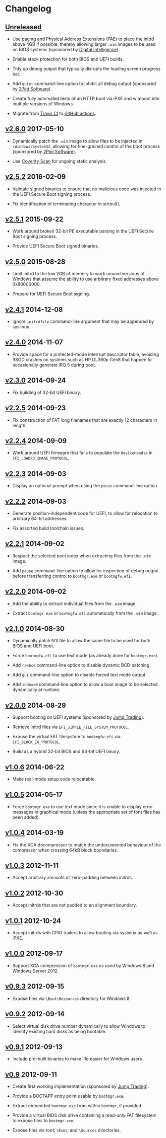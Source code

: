 Changelog
=========

## [Unreleased]

- Use paging and Physical Address Extensions (PAE) to place the initrd
  above 4GB if possible, thereby allowing larger `.wim` images to be
  used on BIOS systems (sponsored by [Digital Intelligence][digint]).

- Enable stack protection for both BIOS and UEFI builds.

- Tidy up debug output that typically disrupts the loading screen
  progress bar.

- Add `quiet` command-line option to inhibit all debug output
  (sponsored by [2Pint Software][2pint]).

- Create fully automated tests of an HTTP boot via iPXE and wimboot
  into multiple versions of Windows.

- Migrate from [Travis CI][travis] to [GitHub actions][actions].

## [v2.6.0] 2017-05-10

- Dynamically patch the `.wim` image to allow files to be injected in
  `\Windows\System32`, allowing for fine-grained control of the boot
  process (sponsored by [2Pint Software][2pint]).

- Use [Coverity Scan][coverity] for ongoing static analysis.

## [v2.5.2] 2016-02-09

- Validate signed binaries to ensure that no malicious code was
  injected in the UEFI Secure Boot signing process.

- Fix identification of terminating character in strtoul().

## [v2.5.1] 2015-09-22

- Work around broken 32-bit PE executable parsing in the UEFI Secure
  Boot signing process.

- Provide UEFI Secure Boot signed binaries.

## [v2.5.0] 2015-08-28

- Limit initrd to the low 2GB of memory to work around versions of
  Windows that assume the ability to use arbitrary fixed addresses
  above 0x80000000.

- Prepare for UEFI Secure Boot signing.

## [v2.4.1] 2014-12-08

- Ignore `initrdfile` command-line argument that may be appended by
  syslinux.

## [v2.4.0] 2014-11-07

- Provide space for a protected-mode interrupt descriptor table,
  avoiding RSOD crashes on systems such as HP DL360p Gen8 that happen
  to occasionally generate IRQ 5 during boot.

## [v2.3.0] 2014-09-24

- Fix building of 32-bit UEFI binary.

## [v2.2.5] 2014-09-23

- Fix construction of FAT long filenames that are exactly 12
  characters in length.

## [v2.2.4] 2014-09-09

- Work around UEFI firmware that fails to populate the `DeviceHandle`
  in `EFI_LOADED_IMAGE_PROTOCOL`.

## [v2.2.3] 2014-09-03

- Display an optional prompt when using the `pause` command-line
  option.

## [v2.2.2] 2014-09-03

- Generate position-independent code for UEFI, to allow for relocation
  to arbitrary 64-bit addresses.

- Fix assorted build toolchain issues.

## [v2.2.1] 2014-09-02

- Respect the selected boot index when extracting files from the
  `.wim` image.

- Add `pause` command-line option to allow for inspection of debug
  output before transferring control to `bootmgr.exe` or
  `bootmgfw.efi`.

## [v2.2.0] 2014-09-02

- Add the ability to extract individual files from the `.wim` image.

- Extract `bootmgr.exe` or `bootmgfw.efi` automatically from the
  `.wim` image.

## [v2.1.0] 2014-08-30

- Dynamically patch `BCD` file to allow the same file to be used for
  both BIOS and UEFI boot.

- Force `bootmgfw.efi` to use text mode (as already done for
  `bootmgr.exe`).

- Add `rawbcd` command-line option to disable dynamic BCD patching.

- Add `gui` command-line option to disable forced text mode output.

- Add `index=N` command-line option to allow a boot image to be
  selected dynamically at runtime.

## [v2.0.0] 2014-08-29

- Support booting on UEFI systems (sponsored by [Jump Trading][jump]).

- Retrieve initrd files via `EFI_SIMPLE_FILE_SYSTEM_PROTOCOL`.

- Expose the virtual FAT filesystem to `bootmgfw.efi` via
  `EFI_BLOCK_IO_PROTOCOL`.

- Build as a hybrid 32-bit BIOS and 64-bit UEFI binary.

## [v1.0.6] 2014-06-22

- Make real-mode setup code relocatable.

## [v1.0.5] 2014-05-17

- Force `bootmgr.exe` to use text mode since it is unable to display
  error messages in graphical mode (unless the appropriate set of font
  files has been added).

## [v1.0.4] 2014-03-19

- Fix the XCA decompressor to match the undocumented behaviour of the
  compressor when crossing 64kB block boundaries.

## [v1.0.3] 2012-11-11

- Accept arbitrary amounts of zero-padding between initrds.

## [v1.0.2] 2012-10-30

- Accept initrds that are not padded to an alignment boundary.

## [v1.0.1] 2012-10-24

- Accept initrds with CPIO trailers to allow booting via syslinux as
  well as iPXE.

## [v1.0.0] 2012-09-17

- Support XCA compression of `bootmgr.exe` as used by Windows 8 and
  Windows Server 2012.

## [v0.9.3] 2012-09-15

- Expose files via `\Boot\Resources` directory for Windows 8.

## [v0.9.2] 2012-09-14

- Select virtual disk drive number dynamically to allow Windows to
  identify existing hard disks as being bootable.

## [v0.9.1] 2012-09-13

- Include pre-built binaries to make life easier for Windows users.

## [v0.9] 2012-09-11

- Create first working implementation (sponsored by [Jump
  Trading][jump]).

- Provide a BOOTAPP entry point usable by `bootmgr.exe`.

- Extract embedded `bootmgr.exe` from within `bootmgr`, if provided.

- Provide a virtual BIOS disk drive containing a read-only FAT
  filesystem to expose files to `bootmgr.exe`.

- Expose files via root, `\Boot`, and `\Sources` directories.



[unreleased]: https://github.com/ipxe/wimboot/commits
[v2.6.0]: https://github.com/ipxe/wimboot/releases/tag/v2.6.0
[v2.5.2]: https://github.com/ipxe/wimboot/releases/tag/v2.5.2
[v2.5.1]: https://github.com/ipxe/wimboot/releases/tag/v2.5.1
[v2.5.0]: https://github.com/ipxe/wimboot/releases/tag/v2.5.0
[v2.4.1]: https://github.com/ipxe/wimboot/releases/tag/v2.4.1
[v2.4.0]: https://github.com/ipxe/wimboot/releases/tag/v2.4.0
[v2.3.0]: https://github.com/ipxe/wimboot/releases/tag/v2.3.0
[v2.2.5]: https://github.com/ipxe/wimboot/releases/tag/v2.2.5
[v2.2.4]: https://github.com/ipxe/wimboot/releases/tag/v2.2.4
[v2.2.3]: https://github.com/ipxe/wimboot/releases/tag/v2.2.3
[v2.2.2]: https://github.com/ipxe/wimboot/releases/tag/v2.2.2
[v2.2.1]: https://github.com/ipxe/wimboot/releases/tag/v2.2.1
[v2.2.0]: https://github.com/ipxe/wimboot/releases/tag/v2.2.0
[v2.1.0]: https://github.com/ipxe/wimboot/releases/tag/v2.1.0
[v2.0.0]: https://github.com/ipxe/wimboot/releases/tag/v2.0.0
[v1.0.6]: https://github.com/ipxe/wimboot/releases/tag/v1.0.6
[v1.0.5]: https://github.com/ipxe/wimboot/releases/tag/v1.0.5
[v1.0.4]: https://github.com/ipxe/wimboot/releases/tag/v1.0.4
[v1.0.3]: https://github.com/ipxe/wimboot/releases/tag/v1.0.3
[v1.0.2]: https://github.com/ipxe/wimboot/releases/tag/v1.0.2
[v1.0.1]: https://github.com/ipxe/wimboot/releases/tag/v1.0.1
[v1.0.0]: https://github.com/ipxe/wimboot/releases/tag/v1.0.0
[v0.9.3]: https://github.com/ipxe/wimboot/releases/tag/v0.9.3
[v0.9.2]: https://github.com/ipxe/wimboot/releases/tag/v0.9.2
[v0.9.1]: https://github.com/ipxe/wimboot/releases/tag/v0.9.1
[v0.9]: https://github.com/ipxe/wimboot/releases/tag/v0.9

[2pint]: https://2pintsoftware.com/
[actions]: https://github.com/ipxe/wimboot/actions
[coverity]: https://scan.coverity.com/
[digint]: https://digitalintelligence.com/
[jump]: https://jumptrading.com/
[travis]: https://travis-ci.com/
